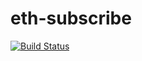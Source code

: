# eth-subscribe

[![Build Status](https://travis-ci.org/thedewpoint/eth-subscribe.svg?branch=master)](https://travis-ci.org/thedewpoint/eth-subscribe)
